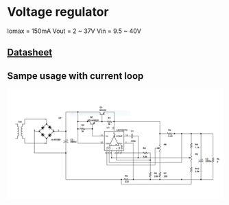 # Voltage regulator

Iomax = 150mA
Vout = 2 ~ 37V
Vin = 9.5 ~ 40V

## [Datasheet](./ua723.pdf)

## Sampe usage with current loop

![Sampe usage with current loop](./sample.png)